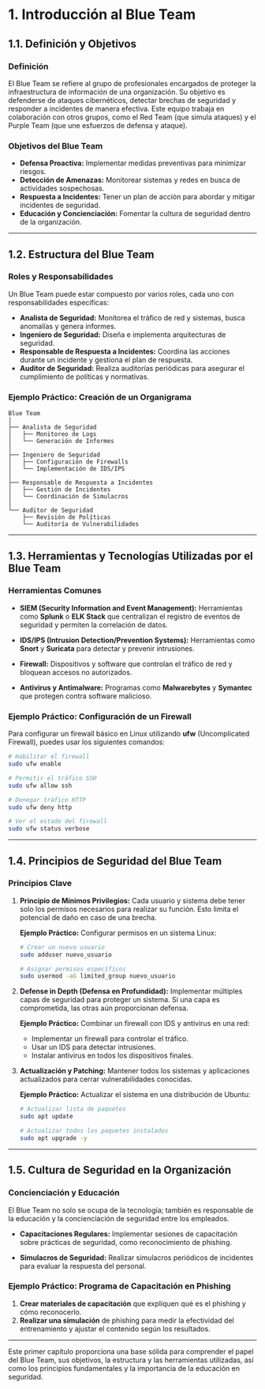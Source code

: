 # **1. Introducción al Blue Team**

## **1.1. Definición y Objetivos**

### Definición

El Blue Team se refiere al grupo de profesionales encargados de proteger la infraestructura de información de una organización. Su objetivo es defenderse de ataques cibernéticos, detectar brechas de seguridad y responder a incidentes de manera efectiva. Este equipo trabaja en colaboración con otros grupos, como el Red Team (que simula ataques) y el Purple Team (que une esfuerzos de defensa y ataque).

### Objetivos del Blue Team
- **Defensa Proactiva:** Implementar medidas preventivas para minimizar riesgos.
- **Detección de Amenazas:** Monitorear sistemas y redes en busca de actividades sospechosas.
- **Respuesta a Incidentes:** Tener un plan de acción para abordar y mitigar incidentes de seguridad.
- **Educación y Concienciación:** Fomentar la cultura de seguridad dentro de la organización.

---

## **1.2. Estructura del Blue Team**

### Roles y Responsabilidades

Un Blue Team puede estar compuesto por varios roles, cada uno con responsabilidades específicas:

- **Analista de Seguridad:** Monitorea el tráfico de red y sistemas, busca anomalías y genera informes.
- **Ingeniero de Seguridad:** Diseña e implementa arquitecturas de seguridad.
- **Responsable de Respuesta a Incidentes:** Coordina las acciones durante un incidente y gestiona el plan de respuesta.
- **Auditor de Seguridad:** Realiza auditorías periódicas para asegurar el cumplimiento de políticas y normativas.

### Ejemplo Práctico: Creación de un Organigrama
```plaintext
Blue Team
│
├── Analista de Seguridad
│   ├── Monitoreo de Logs
│   └── Generación de Informes
│
├── Ingeniero de Seguridad
│   ├── Configuración de Firewalls
│   └── Implementación de IDS/IPS
│
├── Responsable de Respuesta a Incidentes
│   ├── Gestión de Incidentes
│   └── Coordinación de Simulacros
│
└── Auditor de Seguridad
    ├── Revisión de Políticas
    └── Auditoría de Vulnerabilidades
```

---

## **1.3. Herramientas y Tecnologías Utilizadas por el Blue Team**

### Herramientas Comunes
- **SIEM (Security Information and Event Management):** Herramientas como **Splunk** o **ELK Stack** que centralizan el registro de eventos de seguridad y permiten la correlación de datos.
  
- **IDS/IPS (Intrusion Detection/Prevention Systems):** Herramientas como **Snort** y **Suricata** para detectar y prevenir intrusiones.

- **Firewall:** Dispositivos y software que controlan el tráfico de red y bloquean accesos no autorizados.

- **Antivirus y Antimalware:** Programas como **Malwarebytes** y **Symantec** que protegen contra software malicioso.

### Ejemplo Práctico: Configuración de un Firewall
Para configurar un firewall básico en Linux utilizando **ufw** (Uncomplicated Firewall), puedes usar los siguientes comandos:

```bash
# Habilitar el firewall
sudo ufw enable

# Permitir el tráfico SSH
sudo ufw allow ssh

# Denegar tráfico HTTP
sudo ufw deny http

# Ver el estado del firewall
sudo ufw status verbose
```

---

## **1.4. Principios de Seguridad del Blue Team**

### Principios Clave

1. **Principio de Mínimos Privilegios:** Cada usuario y sistema debe tener solo los permisos necesarios para realizar su función. Esto limita el potencial de daño en caso de una brecha.

   **Ejemplo Práctico:**
   Configurar permisos en un sistema Linux:
   ```bash
   # Crear un nuevo usuario
   sudo adduser nuevo_usuario

   # Asignar permisos específicos
   sudo usermod -aG limited_group nuevo_usuario
   ```

2. **Defense in Depth (Defensa en Profundidad):** Implementar múltiples capas de seguridad para proteger un sistema. Si una capa es comprometida, las otras aún proporcionan defensa.

   **Ejemplo Práctico:**
   Combinar un firewall con IDS y antivirus en una red:
   - Implementar un firewall para controlar el tráfico.
   - Usar un IDS para detectar intrusiones.
   - Instalar antivirus en todos los dispositivos finales.

3. **Actualización y Patching:** Mantener todos los sistemas y aplicaciones actualizados para cerrar vulnerabilidades conocidas.

   **Ejemplo Práctico:**
   Actualizar el sistema en una distribución de Ubuntu:
   ```bash
   # Actualizar lista de paquetes
   sudo apt update

   # Actualizar todos los paquetes instalados
   sudo apt upgrade -y
   ```

---

## **1.5. Cultura de Seguridad en la Organización**

### Concienciación y Educación

El Blue Team no solo se ocupa de la tecnología; también es responsable de la educación y la concienciación de seguridad entre los empleados.

- **Capacitaciones Regulares:** Implementar sesiones de capacitación sobre prácticas de seguridad, como reconocimiento de phishing.

- **Simulacros de Seguridad:** Realizar simulacros periódicos de incidentes para evaluar la respuesta del personal.

### Ejemplo Práctico: Programa de Capacitación en Phishing
1. **Crear materiales de capacitación** que expliquen qué es el phishing y cómo reconocerlo.
2. **Realizar una simulación** de phishing para medir la efectividad del entrenamiento y ajustar el contenido según los resultados.

---

Este primer capítulo proporciona una base sólida para comprender el papel del Blue Team, sus objetivos, la estructura y las herramientas utilizadas, así como los principios fundamentales y la importancia de la educación en seguridad.
